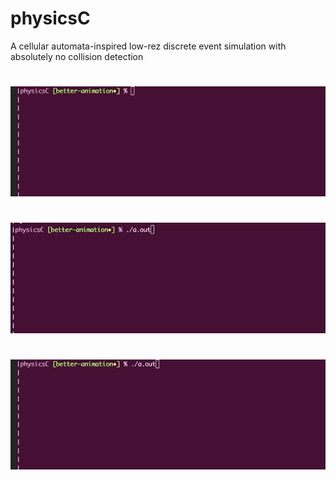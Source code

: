 # physicsC

A cellular automata-inspired low-rez discrete event simulation with absolutely no collision detection
#
![](screenshots/passing.gif)
#
![](screenshots/collision1.gif)
#
![](screenshots/swallowing.gif)

